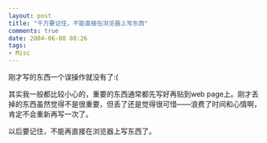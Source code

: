 ```yaml
---
layout: post
title: "千万要记住，不能直接在浏览器上写东西"
comments: true
date: 2004-06-08 08:26
tags:
- Misc
---
```

刚才写的东西一个误操作就没有了:(

其实我一般都比较小心的，重要的东西通常都先写好再贴到web page上。刚才丢掉的东西虽然觉得不是很重要，但丢了还是觉得很可惜——浪费了时间和心情啊，肯定不会重新再写一次了。

以后要记住，不能再直接在浏览器上写东西了。
